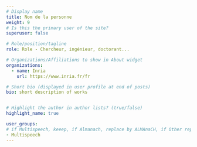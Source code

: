 ```yaml
---
# Display name
title: Nom de la personne
weight: 9
# Is this the primary user of the site?
superuser: false

# Role/position/tagline
role: Role - Chercheur, ingénieur, doctorant...

# Organizations/Affiliations to show in About widget
organizations:
  - name: Inria
    url: https://www.inria.fr/fr

# Short bio (displayed in user profile at end of posts)
bio: short description of works


# Highlight the author in author lists? (true/false)
highlight_name: true

user_groups:
# if Multispeech, keeep, if Almanach, replace by ALMAnaCH, if Other replace by Others (english), Autres (french)
- Multispeech
---
```

